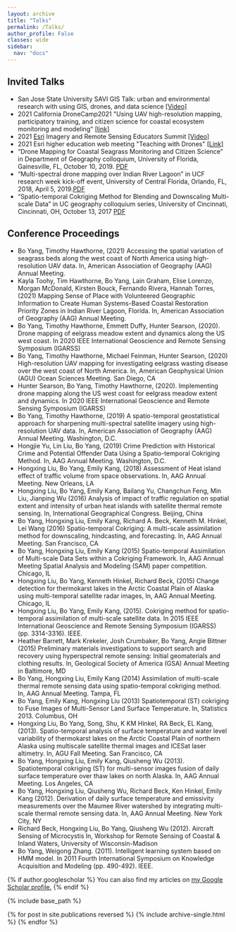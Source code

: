 ```yaml
---
layout: archive
title: "Talks"
permalink: /Talks/
author_profile: False
classes: wide
sidebar:
  nav: "docs"
---
```

## Invited Talks 
* San Jose State University SAVI GIS Talk: urban and environmental research with using GIS, drones, and data science [[Video]](https://fb.watch/96xkDk5bua/)
* 2021 California DroneCamp2021 "Using UAV high-resolution mapping, participatory training, and citizen science for coastal ecosystem monitoring and modeling" [[link]](https://dronecampca.org/timetable/event/flexible-afternoon-sessions-for-arcgis-pro-preparation-tbd/)
* 2021 [Esri](https://www.esri.com/en-us/about/events/remote-sensing-educators-summit/save-date?date=2021-04-28) Imagery and Remote Sensing Educators Summit [[Video]](https://www.youtube.com/watch?v=eS7WIOc1W7w&list=PLaPDDLTCmy4aV8wApg_O-5cNua4-0bGah&index=5&t=7s)
* 2021 Esri higher education web meeting "Teaching with Drones" [[Link]](https://community.esri.com/t5/education-blog/teaching-with-drones/ba-p/1038437)
* “Drone Mapping for Coastal Seagrass Monitoring and Citizen Science” in Department of Geography colloquium, University of Florida, Gainesville, FL, October 10, 2019. [PDF](/UF_Colloquium_Yang_20191009/)
*  “Multi-spectral drone mapping over Indian River Lagoon” in UCF research week kick-off event, University of Central Florida, Orlando, FL, 2018, April 5, 2019.[PDF](/UCF_Poster_Yang/)
* “Spatio-temporal Cokriging Method for Blending and Downscaling Multi-scale Data” in UC geography colloquium series, University of Cincinnati, Cincinnati, OH, October 13, 2017 [PDF](/UC_Seminar2017_Yang/)

## Conference Proceedings
* Bo Yang, Timothy Hawthorne, (2021) Accessing the spatial variation of seagrass beds along the west coast of North America using high-resolution UAV data. In, American Association of Geography (AAG) Annual Meeting. 
* Kayla Toohy, Tim Hawthorne, Bo Yang, Lain Graham, Elise Lorenzo, Morgan McDonald, Kirsten Bouck, Fernando Rivera, Hannah Torres, (2021) Mapping Sense of Place with Volunteered Geographic Information to Create Human Systems-Based Coastal Restoration Priority Zones in Indian River Lagoon, Florida. In, American Association of Geography (AAG) Annual Meeting.
* Bo Yang, Timothy Hawthorne, Emmett Duffy, Hunter Searson, (2020). Drone mapping of eelgrass meadow extent and dynamics along the US west coast. In 2020 IEEE International Geoscience and Remote Sensing Symposium (IGARSS)  
* Bo Yang, Timothy Hawthorne, Michael Feinman, Hunter Searson, (2020) High-resolution UAV mapping for investigating eelgrass wasting disease over the west coast of North America. In, American Geophysical Union (AGU) Ocean Sciences Meeting. San Diego, CA
* Hunter Searson, Bo Yang, Timothy Hawthorne, (2020). Implementing drone mapping along the US west coast for eelgrass meadow extent and dynamics. In 2020 IEEE International Geoscience and Remote Sensing Symposium (IGARSS)  
* Bo Yang, Timothy Hawthorne, (2019) A spatio-temporal geostatistical approach for sharpening multi-spectral satellite imagery using high-resolution UAV data. In, American Association of Geography (AAG) Annual Meeting. Washington, D.C.
* Hongjie Yu, Lin Liu, Bo Yang, (2019) Crime Prediction with Historical Crime and Potential Offender Data Using a Spatio-temporal Cokriging Method. In, AAG Annual Meeting. Washington, D.C.
* Hongxing Liu, Bo Yang, Emily Kang, (2018) Assessment of Heat island effect of traffic volume from space observations. In, AAG Annual Meeting. New Orleans, LA
* Hongxing Liu, Bo Yang, Emily Kang, Bailang Yu, Changchun Feng, Min Liu, Jianping Wu (2016) Analysis of impact of traffic regulation on spatial extent and intensity of urban heat islands with satellite thermal remote sensing. In, International Geographical Congress. Beijing, China
* Bo Yang, Hongxing Liu, Emily Kang, Richard A. Beck, Kenneth M. Hinkel, Lei Wang (2016) Spatio-temporal Cokriging: A multi-scale assimilation method for downscaling, hindcasting, and forecasting. In, AAG Annual Meeting. San Francisco, CA
* Bo Yang, Hongxing Liu, Emily Kang (2015) Spatio-temporal Assimilation of Multi-scale Data Sets within a Cokriging Framework. In, AAG Annual Meeting Spatial Analysis and Modeling (SAM) paper competition. Chicago, IL
* Hongxing Liu, Bo Yang, Kenneth Hinkel, Richard Beck, (2015) Change detection for thermokarst lakes in the Arctic Coastal Plain of Alaska using multi-temporal satellite radar images, In, AAG Annual Meeting. Chicago, IL
* Hongxing Liu, Bo Yang, Emily Kang, (2015). Cokriging method for spatio-temporal assimilation of multi-scale satellite data. In 2015 IEEE International Geoscience and Remote Sensing Symposium (IGARSS) (pp. 3314-3316). IEEE. 
* Heather Barrett, Mark Krekeler, Josh Crumbaker, Bo Yang, Angie Bittner (2015) Preliminary materials investigations to support search and recovery using hyperspectral remote sensing: Initial geomaterials and clothing results. In, Geological Society of America (GSA) Annual Meeting in Baltimore, MD
* Bo Yang, Hongxing Liu, Emily Kang (2014) Assimilation of multi-scale thermal remote sensing data using spatio-temporal cokriging method. In, AAG Annual Meeting. Tampa, FL
* Bo Yang, Emily Kang, Hongxing Liu (2013) Spatiotemporal (ST) cokriging to Fuse Images of Multi-Sensor Land Surface Temperature. In, Statistics 2013. Columbus, OH
* Hongxing Liu, Bo Yang, Song, Shu, K KM Hinkel, RA Beck, EL Kang, (2013). Spatio-temporal analysis of surface temperature and water level variability of thermokarst lakes on the Arctic Coastal Plain of northern Alaska using multiscale satellite thermal images and ICESat laser altimetry. In, AGU Fall Meeting. San Francisco, CA
* Bo Yang, Hongxing Liu, Emily Kang, Qiusheng Wu (2013). Spatiotemporal cokriging (ST) for multi-sensor images fusion of daily surface temperature over thaw lakes on north Alaska. In, AAG Annual Meeting. Los Angeles, CA
* Bo Yang, Hongxing Liu, Qiusheng Wu, Richard Beck, Ken Hinkel, Emily Kang (2012). Derivation of daily surface temperature and emissivity measurements over the Maumee River watershed by integrating multi-scale thermal remote sensing data. In, AAG Annual Meeting. New York City, NY
* Richard Beck, Hongxing Liu, Bo Yang, Qiusheng Wu (2012). Aircraft Sensing of Microcystis In, Workshop for Remote Sensing of Coastal & Inland Waters, University of Wisconsin-Madison
* Bo Yang, Weigong Zhang. (2011). Intelligent learning system based on HMM model. In 2011 Fourth International Symposium on Knowledge Acquisition and Modeling (pp. 490-492). IEEE. 







{% if author.googlescholar %}
  You can also find my articles on <u><a href="{{author.googlescholar}}">my Google Scholar profile</a>.</u>
{% endif %}

{% include base_path %}

{% for post in site.publications reversed %}
  {% include archive-single.html %}
{% endfor %}
